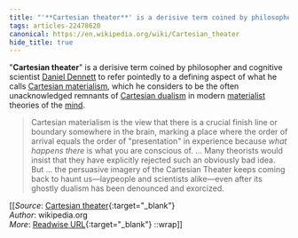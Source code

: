 ```yaml
---
title: "'**Cartesian theater**' is a derisive term coined by philosopher and ..."
tags: articles-22478620
canonical: https://en.wikipedia.org/wiki/Cartesian_theater
hide_title: true
---
```


"**Cartesian theater**" is a derisive term coined by philosopher and cognitive scientist [Daniel Dennett](https://en.wikipedia.org/wiki/Daniel_Dennett) to refer pointedly to a defining aspect of what he calls [Cartesian materialism](https://en.wikipedia.org/wiki/Cartesian_materialism), which he considers to be the often unacknowledged remnants of [Cartesian dualism](https://en.wikipedia.org/wiki/Cartesian_dualism) in modern [materialist](https://en.wikipedia.org/wiki/Materialism) theories of the [mind](https://en.wikipedia.org/wiki/Mind).

> Cartesian materialism is the view that there is a crucial finish line or boundary somewhere in the brain, marking a place where the order of arrival equals the order of "presentation" in experience because *what happens there* is what you are conscious of. ... Many theorists would insist that they have explicitly rejected such an obviously bad idea. But ... the persuasive imagery of the Cartesian Theater keeps coming back to haunt us—laypeople and scientists alike—even after its ghostly dualism has been denounced and exorcized.


[[_Source_: [Cartesian theater](https://en.wikipedia.org/wiki/Cartesian_theater){:target="_blank"}<br>
_Author_: wikipedia.org<br>
_More_: [Readwise URL](https://readwise.io/open/442273248){:target="_blank"}
::wrap]]